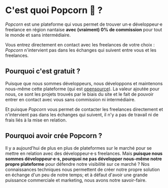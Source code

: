 # C'est quoi Popcorn 🍿 ?

_Popcorn_ est une plateforme qui vous permet de trouver un·e développeur·e freelance en région nantaise **avec (vraiment) 0% de commission** pour tout le monde et sans intermédiaire.

Vous entrez directement en contact avec les freelances de votre choix : _Popcorn_ n'intervient pas dans les échanges qui suivent entre vous et les freelances.

## Pourquoi c'est gratuit ?

Puisque que nous sommes développeurs, nous développons et maintenons nous-même cette plateforme (qui est [opensource](https://github.com/popcorn-nantes/popcorn-nantes)). La valeur ajoutée pour nous, ce sont les projets trouvés par le biais du site et le fait de pouvoir entrer en contact avec vous sans commission ni intermédiaire.

Et puisque _Popcorn_ vous permet de contacter les freelances directement et n'intervient pas dans les échanges qui suivent, il n'y a pas de travail ni de frais liés à la mise en relation.

## Pourquoi avoir crée Popcorn ?

Il y a aujourd'hui de plus en plus de plateformes sur le marché pour se mettre en relation avec des développeur·e·s freelances. Mais **puisque nous sommes développeur·e·s, pourquoi ne pas développer nous-même notre propre plateforme** pour défendre notre visibilité sur ce marché ? Nos connaissances techniques nous permettent de créer notre propre solution en échange d'un peu de notre temps; et à défaut d'avoir une grande puissance commerciale et marketing, nous avons notre savoir-faire.
